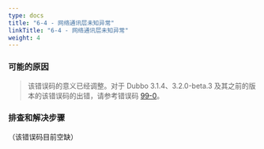 ```yaml
---
type: docs
title: "6-4 - 网络通讯层未知异常"
linkTitle: "6-4 - 网络通讯层未知异常"
weight: 4
---
```


### 可能的原因
> 该错误码的意义已经调整。对于 Dubbo 3.1.4、3.2.0-beta.3 及其之前的版本的该错误码的出错，请参考错误码 [99-0](/zh/docs3-v2/java-sdk/faq/99/0/)。

### 排查和解决步骤
（该错误码目前空缺）


